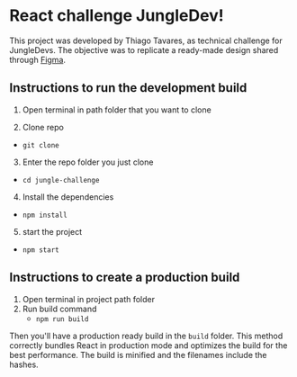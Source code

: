 # React challenge JungleDev!

This project was developed by Thiago Tavares, as technical challenge for JungleDevs. The objective was to replicate a ready-made design shared through [Figma](https://www.figma.com/file/iBxoiuoSXy3SiOAnwXo2Np/Frontend-%E2%80%93-Challenge-1).

## Instructions to run the development build

1.  Open terminal in path folder that you want to clone

2.  Clone repo
  - `git clone `
3.  Enter the repo folder you just clone

  - `cd jungle-challenge`

4.  Install the dependencies
  - `npm install`

5.  start the project 
  - `npm start`
## Instructions to create a production build

1. Open terminal in project path folder
2. Run build command
   - `npm run build`

Then you'll have a production ready build in the `build` folder.
This method correctly bundles React in production mode and optimizes the build for the best performance. The build is minified and the filenames include the hashes.
